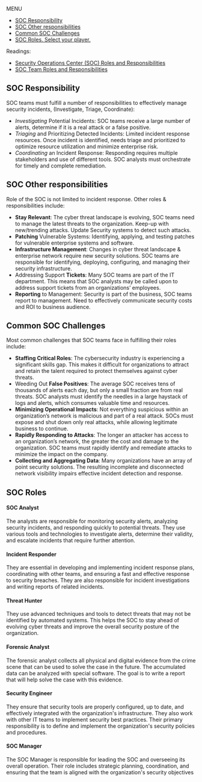 MENU 
- [SOC Responsibility](#soc-responsibility)
- [SOC Other responsibilities](#soc-other-responsibilities)
- [Common SOC Challenges](#common-soc-challenges)
- [SOC Roles. Select your player.](#soc-roles)

Readings:
- [Security Operations Center (SOC) Roles and Responsibilities](https://www.checkpoint.com/cyber-hub/threat-prevention/what-is-soc/security-operations-center-soc-roles-and-responsibilities/)
- [SOC Team Roles and Responsibilities](https://www.letsdefend.io/blog/soc-team-roles-and-responsibilities)




## SOC Responsibility
SOC teams must fulfill a number of responsibilities to effectively manage security incidents, (Investigate, Triage, Coordinate):
- _Investigating_ Potential Incidents: SOC teams receive a large number of alerts, determine if it is a real attack or a false positive.
- _Triaging_ and Prioritizing Detected Incidents: Limited incident response resources. Once incident is identified, needs triage and prioritized to optimize resource utilization and minimize enterprise risk.
- _Coordinating_ an Incident Response: Responding requires multiple stakeholders and use of different tools. SOC analysts must orchestrate for timely and complete remediation.

## SOC Other responsibilities
Role of the SOC is not limited to incident response. Other roles & responsibilities include:
- __Stay Relevant__: The cyber threat landscape is evolving, SOC teams need to manage the latest threats to the organization. Keep-up with new/trending attacks. Update Security systems to detect such attacks.
- __Patching__ Vulnerable Systems: Identifying, applying, and testing patches for vulnerable enterprise systems and software.
- __Infrastructure Management__: Changes in cyber threat landscape & enterprise network require new security solutions. SOC teams are responsible for identifying, deploying, configuring, and managing their security infrastructure.
- Addressing Support __Tickets__: Many SOC teams are part of the IT department. This means that SOC analysts may be called upon to address support tickets from an organizations’ employees.
- __Reporting__ to Management: Security is part of the business, SOC teams report to management. Need to effectively communicate security costs and ROI to business audience.

## Common SOC Challenges
Most common challenges that SOC teams face in fulfilling their roles include:
- __Staffing Critical Roles__: The cybersecurity industry is experiencing a significant skills gap. This makes it difficult for organizations to attract and retain the talent required to protect themselves against cyber threats.
- Weeding Out __False Positives__: The average SOC receives tens of thousands of alerts each day, but only a small fraction are from real threats. SOC analysts must identify the needles in a large haystack of logs and alerts, which consumes valuable time and resources.
- __Minimizing Operational Impacts__: Not everything suspicious within an organization’s network is malicious and part of a real attack. SOCs must expose and shut down only real attacks, while allowing legitimate business to continue.
- __Rapidly Responding to Attacks__: The longer an attacker has access to an organization’s network, the greater the cost and damage to the organization. SOC teams must rapidly identify and remediate attacks to minimize the impact on the company.
- __Collecting and Aggregating Data__: Many organizations have an array of point security solutions. The resulting incomplete and disconnected network visibility impairs effective incident detection and response.



## SOC Roles


#### SOC Analyst

The analysts are responsible for monitoring security alerts, analyzing security incidents, and responding quickly to potential threats. They use various tools and technologies to investigate alerts, determine their validity, and escalate incidents that require further attention.

#### Incident Responder

They are essential in developing and implementing incident response plans, coordinating with other teams, and ensuring a fast and effective response to security breaches. They are also responsible for incident investigations and writing reports of related incidents.

#### Threat Hunter

They use advanced techniques and tools to detect threats that may not be identified by automated systems. This helps the SOC to stay ahead of evolving cyber threats and improve the overall security posture of the organization.

#### Forensic Analyst

The forensic analyst collects all physical and digital evidence from the crime scene that can be used to solve the case in the future. The accumulated data can be analyzed with special software. The goal is to write a report that will help solve the case with this evidence.

#### Security Engineer

They ensure that security tools are properly configured, up to date, and effectively integrated with the organization's infrastructure. They also work with other IT teams to implement security best practices. Their primary responsibility is to define and implement the organization's security policies and procedures.

#### SOC Manager

The SOC Manager is responsible for leading the SOC and overseeing its overall operation. Their role includes strategic planning, coordination, and ensuring that the team is aligned with the organization's security objectives
